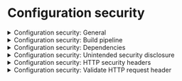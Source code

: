 # Configuration security

<details>
  <summary>
    Configuration security: General
  </summary>

  Ensure that the configuration provides:
  * A secure, repeatable, and automatable build environment.
  * Hardened 3rd party library, dependency, and configuration management such that out-of-date or insecure components are blocked from 
  inclusion in the application.
  * A secure-by-default configuration, such that administrators and users have to weaken the default security posture.
</details>

<details>
  <summary>
    Configuration security: Build pipeline
  </summary>
  
Build pipelines provide the ability for repeatable security. When an insecurity is discovered it should be resolved in the source code, 
build, or deployment scripts and tested automatically.
  
  * Perform build and deployment processes in a secure and repeatable way by using CI/CD automation, automated configuration management, 
  and automated deployment scripts.
  * Enable all compiler flags that provide buffer overflow protections and warnings (including stack randomization 
  and data execution prevention) and break the build if an unsafe pointer, memory, format string, integer, or string operation is found.
  * Harden the server configuration according to the recommendations of application server and frameworks in use.
  * Use automated deployment scripts to ensure the application, configuration, and all dependencies can be re-deployed, 
  built from a documented and tested runbook in a reasonable time, or restored from backups in a timely fashion.
  * Allow authorized administrators to verify the integrity of all security-relevant configurations to detect tampering.
</details>

<details>
  <summary>
    Configuration security: Dependencies
  </summary>
  
  * Use a dependency checker during build or compile time to verify that all components are up-to-date.
  * Remove all unneeded features, documentation, samples, and configurations (such as sample applications, platform documentation, 
  and default or example users).
  * If application assets (such as JavaScript libraries, CSS stylesheets, or web fonts) are hosted externally on a content delivery network 
  (CDN) or external provider, use Subresource Integrity (SRI) to validate the integrity of the asset.
  * Ensure that third-party components come from pre-defined, trusted and continually maintained repositories.
  * Maintain an inventory catalog of all third-party libraries in use.
  * Reduce attack surface by sandboxing or encapsulating third-party libraries to expose only the required behavior into the application.
</details>

<details>
  <summary>
    Configuration security: Unintended security disclosure
  </summary>
  
  * Configure web/application server and framework error messages are configured to deliver user actionable, customized responses to 
  eliminate any unintended security disclosures.
  * Disable web/application server and framework debug modes in production to eliminate debug features, developer consoles, 
  and unintended security disclosures.
  * Avoid exposing detailed version information of system components in HTTP headers or any part of the HTTP response.
</details>

<details>
  <summary>
    Configuration security: HTTP security headers
  </summary>
  
  * Use a content type header specifying a safe character set in every HTTP response (e.g., UTF-8, ISO 8859-1).
  * Use Content-Disposition: attachment; filename="api.json" in all API responses (or other appropriate filenames for the content type).
  * Use a content security policy (CSPv2) that mitigates XSS attacks (e.g. HTML, DOM, JSON, and JavaScript injection vulnerabilities).
  * Use X-Content-Type-Options: nosniff in all responses.
  * Include HTTP Strict Transport Security headers on all responses and for all subdomains, such as Strict-Transport-Security: 
  max-age=15724800; includeSubdomains.
  * Include a suitable "Referrer-Policy" header, such as "no-referrer" or "same-origin".
</details>

<details>
  <summary>
    Configuration security: Validate HTTP request header
  </summary>
  
  * Ensure the application server only accepts the HTTP methods in use by the application or API, including pre-flight OPTIONS.
  * Do not use the supplied Origin header for authentication or access control decisions, as the Origin header can easily be 
  changed by an attacker.
  * Use a strict whitelist of trusted domains for the cross-domain resource sharing (CORS) Access-Control-Allow-Origin header 
  to match against, and do not support the "null" origin.
  * Authenticate HTTP headers added by a trusted proxy or SSO devices, such as a bearer token, by the application.
</details>

